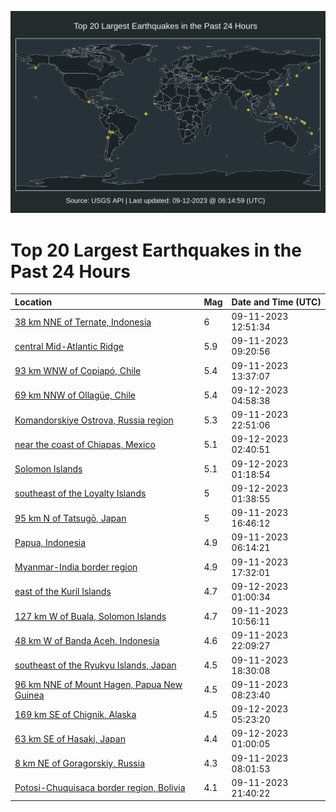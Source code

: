![Map](./map.png)

# Top 20 Largest Earthquakes in the Past 24 Hours

| Location | Mag | Date and Time (UTC) |
|:---|:---|:---|
| [38 km NNE of Ternate, Indonesia](https://earthquake.usgs.gov/earthquakes/eventpage/us7000kv0k) | 6 | 09-11-2023 12:51:34 |
| [central Mid-Atlantic Ridge](https://earthquake.usgs.gov/earthquakes/eventpage/us7000kuzd) | 5.9 | 09-11-2023 09:20:56 |
| [93 km WNW of Copiapó, Chile](https://earthquake.usgs.gov/earthquakes/eventpage/us7000kv1x) | 5.4 | 09-11-2023 13:37:07 |
| [69 km NNW of Ollagüe, Chile](https://earthquake.usgs.gov/earthquakes/eventpage/us7000kv7t) | 5.4 | 09-12-2023 04:58:38 |
| [Komandorskiye Ostrova, Russia region](https://earthquake.usgs.gov/earthquakes/eventpage/us7000kv67) | 5.3 | 09-11-2023 22:51:06 |
| [near the coast of Chiapas, Mexico](https://earthquake.usgs.gov/earthquakes/eventpage/us7000kv78) | 5.1 | 09-12-2023 02:40:51 |
| [Solomon Islands](https://earthquake.usgs.gov/earthquakes/eventpage/us7000kv6y) | 5.1 | 09-12-2023 01:18:54 |
| [southeast of the Loyalty Islands](https://earthquake.usgs.gov/earthquakes/eventpage/us7000kv72) | 5 | 09-12-2023 01:38:55 |
| [95 km N of Tatsugō, Japan](https://earthquake.usgs.gov/earthquakes/eventpage/us7000kv3u) | 5 | 09-11-2023 16:46:12 |
| [Papua, Indonesia](https://earthquake.usgs.gov/earthquakes/eventpage/us7000kuyu) | 4.9 | 09-11-2023 06:14:21 |
| [Myanmar-India border region](https://earthquake.usgs.gov/earthquakes/eventpage/us7000kv42) | 4.9 | 09-11-2023 17:32:01 |
| [east of the Kuril Islands](https://earthquake.usgs.gov/earthquakes/eventpage/us7000kv6u) | 4.7 | 09-12-2023 01:00:34 |
| [127 km W of Buala, Solomon Islands](https://earthquake.usgs.gov/earthquakes/eventpage/us7000kuzp) | 4.7 | 09-11-2023 10:56:11 |
| [48 km W of Banda Aceh, Indonesia](https://earthquake.usgs.gov/earthquakes/eventpage/us7000kv60) | 4.6 | 09-11-2023 22:09:27 |
| [southeast of the Ryukyu Islands, Japan](https://earthquake.usgs.gov/earthquakes/eventpage/us7000kv4b) | 4.5 | 09-11-2023 18:30:08 |
| [96 km NNE of Mount Hagen, Papua New Guinea](https://earthquake.usgs.gov/earthquakes/eventpage/us7000kuz8) | 4.5 | 09-11-2023 08:23:40 |
| [169 km SE of Chignik, Alaska](https://earthquake.usgs.gov/earthquakes/eventpage/ak023bpt5ml3) | 4.5 | 09-12-2023 05:23:20 |
| [63 km SE of Hasaki, Japan](https://earthquake.usgs.gov/earthquakes/eventpage/us7000kv6x) | 4.4 | 09-12-2023 01:00:05 |
| [8 km NE of Goragorskiy, Russia](https://earthquake.usgs.gov/earthquakes/eventpage/us7000kuz6) | 4.3 | 09-11-2023 08:01:53 |
| [Potosi-Chuquisaca border region, Bolivia](https://earthquake.usgs.gov/earthquakes/eventpage/us7000kv5x) | 4.1 | 09-11-2023 21:40:22 |
